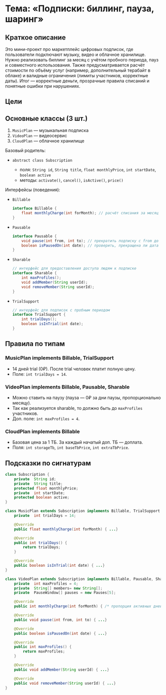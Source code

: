 # Тема: «Подписки: биллинг, пауза, шаринг»

## Краткое описание

Это мини-проект про маркетплейс цифровых подписок, где пользователи подключают музыку, видео и облачное хранилище. Нужно
реализовать биллинг за месяц с учётом пробного периода, пауз и совместного использования. Также предусматривается расчёт
стоимости по объёму услуг (например, дополнительный терабайт в облаке) и валидные ограничения (лимиты участников,
корректные даты). Итог — корректные деньги, прозрачные правила списаний и понятные ошибки при нарушениях.

## Цели

## Основные классы (3 шт.)

1. `MusicPlan` — музыкальная подписка
2. `VideoPlan` — видеосервис
3. `CloudPlan` — облачное хранилище

Базовый родитель:

* `abstract class Subscription`

    * поля: `String id`, `String title`, `float monthlyPrice`, `int startDate`, `boolean active`
    * методы: `activate()`, `cancel()`, `isActive()`, `price()`

Интерфейсы (поведения):

* `Billable`

  ```java
  interface Billable {
      float monthlyCharge(int forMonth); // расчёт списания за месяц (с учётом статуса/скидок)
  }
  ```
* `Pausable`

  ```java
  interface Pausable {
      void pause(int from, int to); // прекратить подписку с from до to 
      boolean isPausedOn(int date); // проверить, прекращена ли дата на момент времени
  }
  ```
* `Sharable`

  ```java
  // интерфейс для предоставления доступа людям к подписке
  interface Sharable {
      int maxProfiles();
      void addMember(String userId);
      void removeMember(String userId);
  }
  ```
* `TrialSupport`

  ```java
  // интерфейс для подписок с пробным периодом
  interface TrialSupport {
      int trialDays();
      boolean isInTrial(int date);
  }
  ```

## Правила по типам

### MusicPlan implements Billable, TrialSupport

* 14 дней trial (0₽). После trial человек платит полную цену.
* Поле: `int trialDays = 14`.

### VideoPlan implements Billable, Pausable, Sharable

* Можно ставить на паузу (пауза — 0₽ за дни паузы, пропорционально месяцу).
* Так как реализуется sharable, то должно быть до `maxProfiles` участников.
* Доп. поле: `int maxProfiles = 4`.

### CloudPlan implements Billable

* Базовая цена за 1 ТБ. За каждый начатый доп. ТБ — доплата.
* Поля: `int storageTb`, `int baseTbPrice`, `int extraTbPrice`.

## Подсказки по сигнатурам

```java
class Subscription {
    private  String id;
    private  String title;
    protected float monthlyPrice;
    private  int startDate;
    protected boolean active;
}

class MusicPlan extends Subscription implements Billable, TrialSupport {
    private  int trialDays = 14;

    @Override
    public float monthlyCharge(int forMonth) { ...}

    @Override
    public int trialDays() {
        return trialDays;
    }

    @Override
    public boolean isInTrial(int date) { ...}
}

class VideoPlan extends Subscription implements Billable, Pausable, Sharable {
    private  int maxProfiles = 4;
    private  String[] members= new String[];
    private  PauseWindow[] pauses = new Pauses[5];

    @Override
    public int monthlyCharge(int forMonth) { /* пропорция активных дней */ }

    @Override
    public void pause(int from, int to) { ...}

    @Override
    public boolean isPausedOn(int date) { ...}

    @Override
    public int maxProfiles() {
        return maxProfiles;
    }

    @Override
    public void addMember(String userId) { ...}

    @Override
    public void removeMember(String userId) { ...}
}
```
